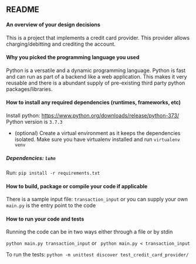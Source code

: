 ## README

#### An overview of your design decisions
This is a project that implements a credit card provider. 
This provider allows charging/debitting and crediting the account. 


#### Why you picked the programming language you used
Python is a versatile and a dynamic programming language. Python is fast and can run as 
part of a backend like a web application. This makes it very reusable
and there is a abundant supply of pre-existing third party python packages/libraries.   

#### How to install any required dependencies (runtimes, frameworks, etc)
Install python: https://www.python.org/downloads/release/python-373/
Python version is `3.7.3`

- (optional) Create a virtual environment as it keeps the dependencies isolated. Make sure you have virtualenv installed and run `virtualenv venv`

##### Dependencies: `luhn`
Run: `pip install -r requirements.txt`

#### How to build, package or compile your code if applicable
There is a sample input file: `transaction_input` or you can supply your own
`main.py` is the entry point to the code

#### How to run your code and tests
Running the code can be in two ways either through a file or by stdin

`python main.py transaction_input`
or 
` python main.py < transaction_input`

To run the tests:
`python -m unittest discover test_credit_card_provider/`
